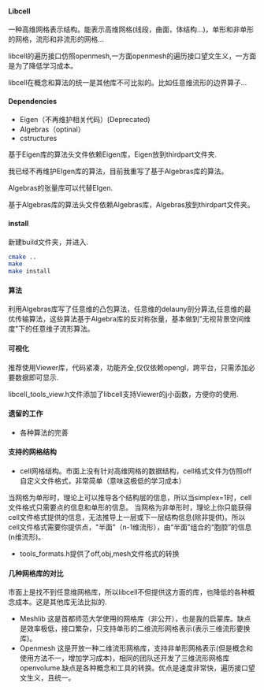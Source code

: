 #### Libcell

一种高维网格表示结构。能表示高维网格(线段，曲面，体结构...)，单形和非单形的网格，流形和非流形的网格...

libcell的遍历接口仿照openmesh,一方面openmesh的遍历接口望文生义，一方面是为了降低学习成本。

libcell在概念和算法的统一是其他库不可比拟的。比如任意维流形的边界算子...

#### Dependencies

* Eigen（不再维护相关代码）(Deprecated)
* Algebras（optinal）
* cstructures

基于Eigen库的算法头文件依赖Eigen库，Eigen放到thirdpart文件夹.

我已经不再维护EIgen库的算法，目前我重写了基于Algebras库的算法。

Algebras的张量库可以代替EIgen.

基于Algebras库的算法头文件依赖Algebras库，Algebras放到thirdpart文件夹。

#### install
新建build文件夹，并进入.

```bash
cmake ..
make 
make install
```
#### 算法
利用Algebras库写了任意维的凸包算法，任意维的delauny剖分算法,任意维的最优传输算法，这些算法基于Algebra库的反对称张量，基本做到"无视背景空间维度"下的任意维子流形算法。
#### 可视化

推荐使用Viewer库，代码紧凑，功能齐全,仅仅依赖opengl，跨平台，只需添加必要数据即可显示.

libcell_tools_view.h文件添加了libcell支持Viewer的j小函数，方便你的使用.

#### 遗留的工作

* 各种算法的完善

#### 支持的网格结构

* cell网格结构。市面上没有针对高维网格的数据结构，cell格式文件为仿照off自定义文件格式，非常简单（意味这极低的学习成本）

当网格为单形时，理论上可以推导各个结构层的信息，所以当simplex=1时，cell文件格式只需要点的信息和单形的信息。
当网格为非单形时，理论上你只能获得cell文件格式提供的信息，无法推导上一层或下一层结构信息(除非提供)。所以cell文件格式需要你提供点，"半面"（n-1维流形），由“半面”组合的“胞腔”的信息(n维流形)。

* tools_formats.h提供了off,obj,mesh文件格式的转换

#### 几种网格库的对比

市面上是找不到任意维网格库，所以libcell不但提供这方面的库，也降低的各种概念成本。这是其他库无法比拟的.

* Meshlib 这是首都师范大学使用的网格库（非公开），也是我的启蒙库。缺点是效率极低，接口繁杂，只支持单形的二维流形网格表示(表示三维流形要换库)。
* Openmesh 这是开放一种二维流形网格库，支持非单形网格表示(但是概念和使用方法不一，增加学习成本)，相同的团队还开发了三维流形网格库openvolume.缺点是各种概念和工具的转换。优点是速度非常快，遍历接口望文生义，且统一。